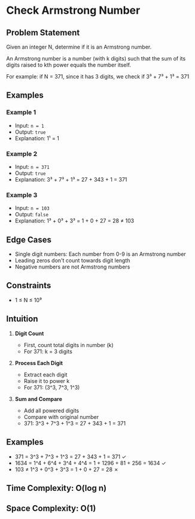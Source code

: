 # Check Armstrong Number

## Problem Statement
Given an integer N, determine if it is an Armstrong number. 

An Armstrong number is a number (with k digits) such that the sum of its digits raised to kth power equals the number itself.

For example: if N = 371, since it has 3 digits, we check if 3³ + 7³ + 1³ = 371

## Examples

### Example 1
- Input: `n = 1`
- Output: `true`
- Explanation: 1¹ = 1

### Example 2
- Input: `n = 371` 
- Output: `true`
- Explanation: 3³ + 7³ + 1³ = 27 + 343 + 1 = 371

### Example 3
- Input: `n = 103`
- Output: `false`
- Explanation: 1³ + 0³ + 3³ = 1 + 0 + 27 = 28 ≠ 103

## Edge Cases
- Single digit numbers: Each number from 0-9 is an Armstrong number
- Leading zeros don't count towards digit length
- Negative numbers are not Armstrong numbers

## Constraints
- 1 ≤ N ≤ 10⁹

## Intuition
1. **Digit Count**
   - First, count total digits in number (k)
   - For 371: k = 3 digits

2. **Process Each Digit**
   - Extract each digit
   - Raise it to power k
   - For 371: (3^3, 7^3, 1^3)

3. **Sum and Compare**
   - Add all powered digits
   - Compare with original number
   - 371: 3^3 + 7^3 + 1^3 = 27 + 343 + 1 = 371

## Examples
- 371 = 3^3 + 7^3 + 1^3 = 27 + 343 + 1 = 371 ✓
- 1634 = 1^4 + 6^4 + 3^4 + 4^4 = 1 + 1296 + 81 + 256 = 1634 ✓
- 103 ≠ 1^3 + 0^3 + 3^3 = 1 + 0 + 27 = 28 ✗

## Time Complexity: O(log n)
## Space Complexity: O(1)